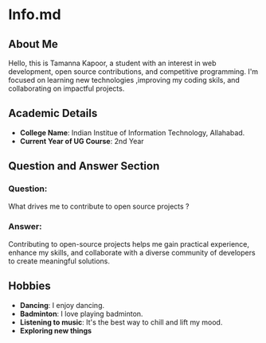 # Info.md

## About Me
Hello, this is Tamanna Kapoor, a student with an interest in web development, open source contributions, and competitive programming. I'm focused on learning new technologies ,improving my coding skils, and collaborating on impactful projects.

## Academic Details
- **College Name**: Indian Institue of Information Technology, Allahabad.
- **Current Year of UG Course**: 2nd Year  

## Question and Answer Section
### Question:
What drives me to contribute to open source projects ?

### Answer:
Contributing to open-source projects helps me gain practical experience, enhance my skills, and collaborate with a diverse community of developers to create meaningful solutions. 

## Hobbies
- **Dancing**: I enjoy dancing.
- **Badminton**: I love playing badminton.
- **Listening to music**: It's the best way to chill and lift my mood.
- **Exploring new things**
